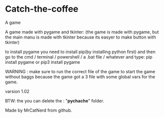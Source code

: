 # Catch-the-coffee
A game

A game made with pygame and tkinter:
(the game is made with pygame,
but the main manu is made with tkinter because its easyer to make button with
tkinter)

to install pygame you need to install pip(by installing python first)
and then go to the cmd / terminal / powershell / a .bat file / whatever
and type: 
pip install pygame
or
pip3 install pygame

WARNING : make sure to run the correct file of the game to start the game without baggs because the game got
a 3 file with some global vars for the game.

varsion 1.02

BTW: the you can delete the : "__pychache__" folder.

Made by MrCatNerd from github.
